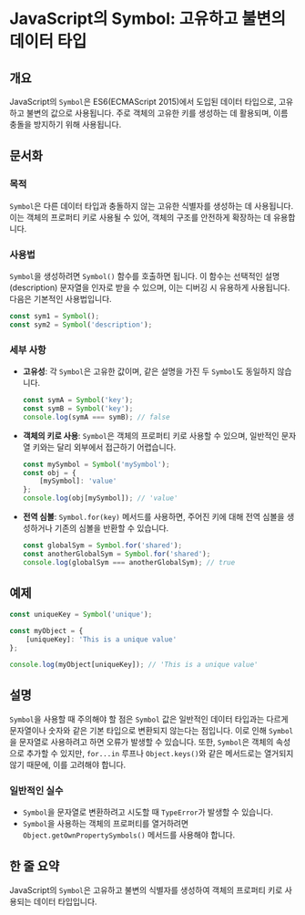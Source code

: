 <!--
Meta Description: # JavaScript의 Symbol: 고유하고 불변의 데이터 타입 ## 개요 JavaScript의 `Symbol`은 ES6(ECMAScript 2015)에서 도입된 데이터 타입으로, 고유하고 불변의 값으로 사용됩니다. 주로 객체의 고유한 키를 생성하는 데 활용되며, ...
Meta Keywords: symbol, const, 객체의, 데이터, javascript
-->

# JavaScript의 Symbol: 고유하고 불변의 데이터 타입

## 개요
JavaScript의 `Symbol`은 ES6(ECMAScript 2015)에서 도입된 데이터 타입으로, 고유하고 불변의 값으로 사용됩니다. 주로 객체의 고유한 키를 생성하는 데 활용되며, 이름 충돌을 방지하기 위해 사용됩니다.

## 문서화
### 목적
`Symbol`은 다른 데이터 타입과 충돌하지 않는 고유한 식별자를 생성하는 데 사용됩니다. 이는 객체의 프로퍼티 키로 사용될 수 있어, 객체의 구조를 안전하게 확장하는 데 유용합니다.

### 사용법
`Symbol`을 생성하려면 `Symbol()` 함수를 호출하면 됩니다. 이 함수는 선택적인 설명(description) 문자열을 인자로 받을 수 있으며, 이는 디버깅 시 유용하게 사용됩니다. 다음은 기본적인 사용법입니다.

```javascript
const sym1 = Symbol();
const sym2 = Symbol('description');
```

### 세부 사항
- **고유성**: 각 `Symbol`은 고유한 값이며, 같은 설명을 가진 두 `Symbol`도 동일하지 않습니다.
  
  ```javascript
  const symA = Symbol('key');
  const symB = Symbol('key');
  console.log(symA === symB); // false
  ```

- **객체의 키로 사용**: `Symbol`은 객체의 프로퍼티 키로 사용할 수 있으며, 일반적인 문자열 키와는 달리 외부에서 접근하기 어렵습니다.

  ```javascript
  const mySymbol = Symbol('mySymbol');
  const obj = {
      [mySymbol]: 'value'
  };
  console.log(obj[mySymbol]); // 'value'
  ```

- **전역 심볼**: `Symbol.for(key)` 메서드를 사용하면, 주어진 키에 대해 전역 심볼을 생성하거나 기존의 심볼을 반환할 수 있습니다.

  ```javascript
  const globalSym = Symbol.for('shared');
  const anotherGlobalSym = Symbol.for('shared');
  console.log(globalSym === anotherGlobalSym); // true
  ```

## 예제
```javascript
const uniqueKey = Symbol('unique');

const myObject = {
    [uniqueKey]: 'This is a unique value'
};

console.log(myObject[uniqueKey]); // 'This is a unique value'
```

## 설명
`Symbol`을 사용할 때 주의해야 할 점은 `Symbol` 값은 일반적인 데이터 타입과는 다르게 문자열이나 숫자와 같은 기본 타입으로 변환되지 않는다는 점입니다. 이로 인해 `Symbol`을 문자열로 사용하려고 하면 오류가 발생할 수 있습니다. 또한, `Symbol`은 객체의 속성으로 추가할 수 있지만, `for...in` 루프나 `Object.keys()`와 같은 메서드로는 열거되지 않기 때문에, 이를 고려해야 합니다.

### 일반적인 실수
- `Symbol`을 문자열로 변환하려고 시도할 때 `TypeError`가 발생할 수 있습니다.
- `Symbol`을 사용하는 객체의 프로퍼티를 열거하려면 `Object.getOwnPropertySymbols()` 메서드를 사용해야 합니다.

## 한 줄 요약
JavaScript의 `Symbol`은 고유하고 불변의 식별자를 생성하여 객체의 프로퍼티 키로 사용되는 데이터 타입입니다.